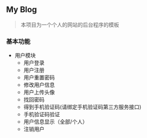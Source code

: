 ## My Blog 

>本项目为一个个人的网站的后台程序的模板

### 基本功能

- 用户模块
  - 用户登录
  - 用户注册
  - 用户重置密码
  - 修改用户信息
  - 用户上传头像
  - 找回密码
  - 得到手机验证码(请绑定手机验证码第三方服务接口)
  - 手机验证码验证
  - 用户信息显示（全部/个人）
  - 注销用户
